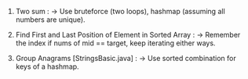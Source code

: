1. Two sum :
-> Use bruteforce (two loops), hashmap (assuming all numbers are unique).


2. Find First and Last Position of Element in Sorted Array :
-> Remember the index if nums of mid == target, keep iterating either ways.


3. Group Anagrams [StringsBasic.java] :
-> Use sorted combination for keys of a hashmap.


